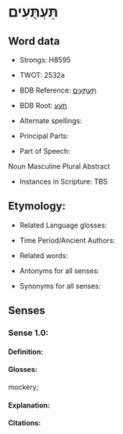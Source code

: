 # תֵּעְתֻּעִים

<!-- Status: S2="NeedsEdits" -->
<!-- Lexica used for edits:   -->

## Word data

* Strongs: H8595

* TWOT: 2532a

* BDB Reference: [תֵּעְתֻּעִים](rc://en/bdb/dict/w.bi.ab)

* BDB Root: [תעע](rc://en/bdb/dict/w.bi.aa)

* Alternate spellings:

* Principal Parts:

* Part of Speech:

Noun Masculine Plural Abstract

* Instances in Scripture: TBS

## Etymology:

* Related Language glosses:

* Time Period/Ancient Authors:

* Related words:

* Antonyms for all senses:

* Synonyms for all senses:

## Senses

### Sense 1.0:

#### Definition:

#### Glosses:

mockery; 

#### Explanation:

#### Citations:



